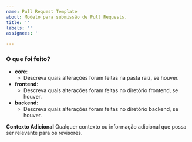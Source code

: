 ```yaml
---
name: Pull Request Template
about: Modelo para submissão de Pull Requests.
title: ''
labels: ''
assignees: ''

---
```


### O que foi feito?

- **core**:
  - Descreva quais alterações foram feitas na pasta raiz, se houver.
- **frontend**:
  - Descreva quais alterações foram feitas no diretório frontend, se houver.
- **backend**:
  - Descreva quais alterações foram feitas no diretório backend, se houver.

**Contexto Adicional**
Qualquer contexto ou informação adicional que possa ser relevante para os revisores.
